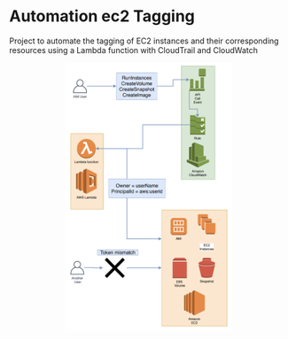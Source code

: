 # Automation ec2 Tagging


Project to automate the tagging of EC2 instances and their corresponding resources using a Lambda function with CloudTrail and CloudWatch 


<p align="center">
  <img src="automation-ec2-tagging-lambda.png" width="60%"/>
</p>